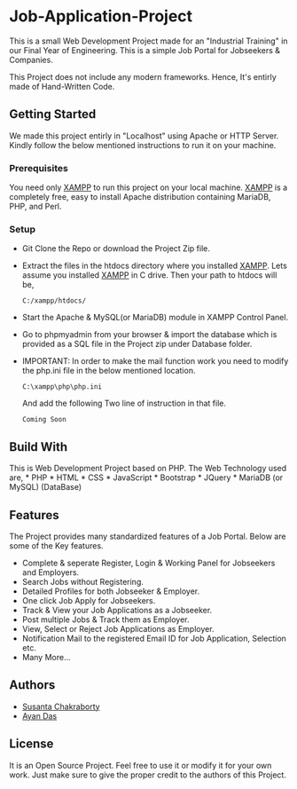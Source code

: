 # Job-Application-Project

This is a small Web Development Project made for an "Industrial Training" in our Final Year of Engineering. This is a simple Job Portal for Jobseekers & Companies.

This Project does not include any modern frameworks. Hence, It's entirly made of Hand-Written Code.

## Getting Started

We made this project entirly in "Localhost" using Apache or HTTP Server. Kindly follow the below mentioned instructions to run it on your machine.

### Prerequisites

You need only [XAMPP](https://www.apachefriends.org/index.html) to run this project on your local machine.
[XAMPP](https://www.apachefriends.org/index.html) is a completely free, easy to install Apache distribution containing MariaDB, PHP, and Perl.

### Setup

* Git Clone the Repo or download the Project Zip file.

* Extract the files in the htdocs directory where you installed [XAMPP](https://www.apachefriends.org/index.html).
  Lets assume you installed [XAMPP](https://www.apachefriends.org/index.html) in C drive. Then your path to htdocs will be,
  ```
  C:/xampp/htdocs/
  ```
  
* Start the Apache & MySQL(or MariaDB) module in XAMPP Control Panel.

* Go to phpmyadmin from your browser & import the database which is provided as a SQL file in the Project zip under Database folder.

* IMPORTANT: In order to make the mail function work you need to modify the php.ini file in the below mentioned location.
  ```
  C:\xampp\php\php.ini
  ```
  And add the following Two line of instruction in that file.
  ```
  Coming Soon
  ```
## Build With

This is Web Development Project based on PHP. The Web Technology used are,
    * PHP
    * HTML
    * CSS
    * JavaScript
    * Bootstrap
    * JQuery
    * MariaDB (or MySQL) (DataBase)
    
## Features

The Project provides many standardized features of a Job Portal. Below are some of the Key features.
  * Complete & seperate Register, Login & Working Panel for Jobseekers and Employers.
  * Search Jobs without Registering.
  * Detailed Profiles for both Jobseeker & Employer.
  * One click Job Apply for Jobseekers.
  * Track & View your Job Applications as a Jobseeker.
  * Post multiple Jobs & Track them as Employer.
  * View, Select or Reject Job Applications as Employer.
  * Notification Mail to the registered Email ID for Job Application, Selection etc.
  * Many More...
  
## Authors

* [Susanta Chakraborty](https://github.com/susanta96)
* [Ayan Das](https://github.com/AyonAB)

## License

It is an Open Source Project. Feel free to use it or modify it for your own work. Just make sure to give the proper credit to the authors of this Project.
